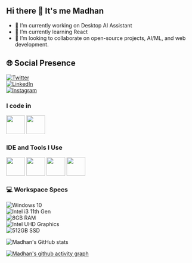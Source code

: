 ## Hi there 👋 It's me Madhan

- 🔭 I’m currently working on Desktop AI Assistant  
- 🌱 I’m currently learning React  
- 👯 I’m looking to collaborate on open-source projects, AI/ML, and web development.  

## 🌐 Social Presence  
[![Twitter](https://img.shields.io/badge/Twitter-1DA1F2?style=for-the-badge&logo=twitter&logoColor=white)](https://twitter.com/madhan_v1/)  
[![LinkedIn](https://img.shields.io/badge/LinkedIn-0077B5?style=for-the-badge&logo=linkedin&logoColor=white)](https://www.linkedin.com/in/madhanzz/)  
[![Instagram](https://img.shields.io/badge/Instagram-d62976?style=for-the-badge&logo=instagram&logoColor=white)](https://www.instagram.com/madhan_v1/)  

### I code in
<img height="50" width="50" src="https://img.icons8.com/color/48/000000/python.png" /> <img height="50" width="50" src="https://img.icons8.com/color/48/000000/c-programming.png" />
### IDE and Tools I Use
<img height="50" width="50" src="https://img.icons8.com/color/48/000000/visual-studio-code-2019.png"/> <img height="50" width="50" src="https://img.icons8.com/color/48/000000/pycharm.png"/>  <img height="50" width="50" src="https://img.icons8.com/dusk/64/000000/anaconda.png"/> <img height="50" src="https://img.icons8.com/officel/480/null/java-eclipse.png"/> 
### 💻 Workspace Specs  
![Windows 10](https://img.shields.io/badge/Windows-10-0078D6?style=for-the-badge&logo=windows&logoColor=white)  
![Intel i3 11th Gen](https://img.shields.io/badge/Intel-Core_i3_11th_Gen-0071C5?style=for-the-badge&logo=intel&logoColor=white)  
![8GB RAM](https://img.shields.io/badge/RAM-8GB-DDC200?style=for-the-badge&logoColor=white)  
![Intel UHD Graphics](https://img.shields.io/badge/GPU-Intel_UHD_Graphics-76B900?style=for-the-badge&logo=intel&logoColor=white)  
![512GB SSD](https://img.shields.io/badge/Storage-512GB_SSD-EC4D37?style=for-the-badge&logoColor=white)  

![Madhan's GitHub stats](https://github-readme-stats-sigma-five.vercel.app/api?username=Madhanzz&theme=dark&show_icons=true&hide=issues,contribs)


[![Madhan's github activity graph](https://github-readme-activity-graph.vercel.app/graph?username=Madhanzz&theme=github&area=true&hide_border=true)](https://github.com/ashutosh00710/github-readme-activity-graph)
